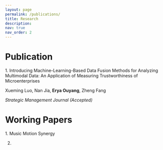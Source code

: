 ```yaml
---
layout: page
permalink: /publications/
title: Research
description: 
nav: true
nav_order: 2
---
```

<!-- _pages/publications.md -->
<div class="Publications">
<h1>Publication</h1>
1. Introducing Machine-Learning-Based Data Fusion Methods for Analyzing Multimodal Data: An Application of Measuring Trustworthiness of 
   Microenterprises<br>
       
   Xueming Luo, Nan Jia, <strong>Erya Ouyang</strong>, Zheng Fang<br>
   
   <em>Strategic Management Journal (Accepted)</em>


</div>

<div class="Working Papers">
<h1>Working Papers</h1>
1. Music Motion Synergy

2. 

</div>
